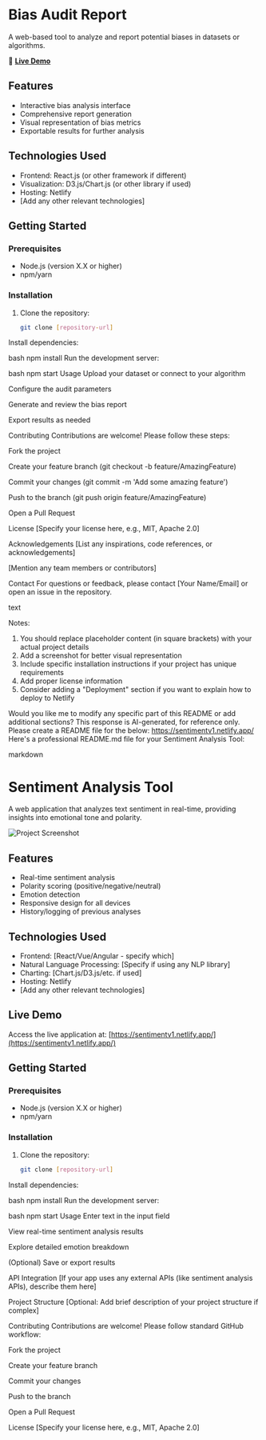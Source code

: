 # Bias Audit Report

A web-based tool to analyze and report potential biases in datasets or algorithms.

🔗 **[Live Demo](https://sentimentv1.netlify.app/)**

## Features

- Interactive bias analysis interface
- Comprehensive report generation
- Visual representation of bias metrics
- Exportable results for further analysis

## Technologies Used

- Frontend: React.js (or other framework if different)
- Visualization: D3.js/Chart.js (or other library if used)
- Hosting: Netlify
- [Add any other relevant technologies]

## Getting Started

### Prerequisites

- Node.js (version X.X or higher)
- npm/yarn

### Installation

1. Clone the repository:
   ```bash
   git clone [repository-url]
Install dependencies:

bash
npm install
Run the development server:

bash
npm start
Usage
Upload your dataset or connect to your algorithm

Configure the audit parameters

Generate and review the bias report

Export results as needed

Contributing
Contributions are welcome! Please follow these steps:

Fork the project

Create your feature branch (git checkout -b feature/AmazingFeature)

Commit your changes (git commit -m 'Add some amazing feature')

Push to the branch (git push origin feature/AmazingFeature)

Open a Pull Request

License
[Specify your license here, e.g., MIT, Apache 2.0]

Acknowledgements
[List any inspirations, code references, or acknowledgements]

[Mention any team members or contributors]

Contact
For questions or feedback, please contact [Your Name/Email] or open an issue in the repository.

text

Notes:
1. You should replace placeholder content (in square brackets) with your actual project details
2. Add a screenshot for better visual representation
3. Include specific installation instructions if your project has unique requirements
4. Add proper license information
5. Consider adding a "Deployment" section if you want to explain how to deploy to Netlify

Would you like me to modify any specific part of this README or add additional sections?
This response is AI-generated, for reference only.
Please create a README file for the below:
https://sentimentv1.netlify.app/
Here's a professional README.md file for your Sentiment Analysis Tool:

markdown
# Sentiment Analysis Tool

A web application that analyzes text sentiment in real-time, providing insights into emotional tone and polarity.

![Project Screenshot](https://sentimentv1.netlify.app/)  <!-- Replace with actual screenshot or gif -->

## Features

- Real-time sentiment analysis
- Polarity scoring (positive/negative/neutral)
- Emotion detection
- Responsive design for all devices
- History/logging of previous analyses

## Technologies Used

- Frontend: [React/Vue/Angular - specify which]
- Natural Language Processing: [Specify if using any NLP library]
- Charting: [Chart.js/D3.js/etc. if used]
- Hosting: Netlify
- [Add any other relevant technologies]

## Live Demo

Access the live application at: [https://sentimentv1.netlify.app/](https://sentimentv1.netlify.app/)

## Getting Started

### Prerequisites

- Node.js (version X.X or higher)
- npm/yarn

### Installation

1. Clone the repository:
   ```bash
   git clone [repository-url]
Install dependencies:

bash
npm install
Run the development server:

bash
npm start
Usage
Enter text in the input field

View real-time sentiment analysis results

Explore detailed emotion breakdown

(Optional) Save or export results

API Integration
[If your app uses any external APIs (like sentiment analysis APIs), describe them here]

Project Structure
[Optional: Add brief description of your project structure if complex]

Contributing
Contributions are welcome! Please follow standard GitHub workflow:

Fork the project

Create your feature branch

Commit your changes

Push to the branch

Open a Pull Request

License
[Specify your license here, e.g., MIT, Apache 2.0]

